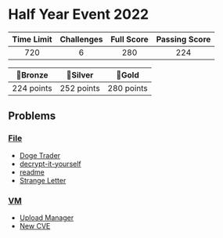 # Half Year Event 2022

| Time Limit | Challenges | Full Score | Passing Score |
| :--------: | :--------: | :--------: | :-----------: |
|    720     |     6      |    280     |      224      |

|  🥉Bronze  |  🥈Silver  |   🥇Gold   |
| :--------: | :--------: | :--------: |
| 224 points | 252 points | 280 points |

## Problems

### [File](File)

- [Doge Trader](File/Doge-Tader)
- [decrypt-it-yourself](File/decrypt-it-yourself)
- [readme](File/readme)
- [Strange Letter](File/Strange-Letter)

### [VM](VM)

- [Upload Manager](VM)
- [New CVE](VM)
